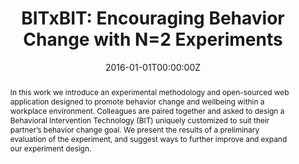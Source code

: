 ---
title: "BITxBIT: Encouraging Behavior Change with N=2 Experiments"
authors:
- admin
- T. Rich
- K. Dinakar
- N. Farve
- W.V. Chen
- P. Maes
- R. Picard
date: "2016-01-01T00:00:00Z"
doi: ""

author_notes:
- ""
- ""
- ""
- ""
- ""
- ""
- ""

# Schedule page publish date (NOT publication's date).
publishDate: "2016-01-01T00:00:00Z"

# Publication type.
# Legend: 0 = Uncategorized; 1 = Conference paper; 2 = Journal article;
# 3 = Preprint / Working Paper; 4 = Report; 5 = Book; 6 = Book section;
# 7 = Thesis; 8 = Patent
publication_types: ["1"]

# Publication name and optional abbreviated publication name.
publication: In *Proceedings of the CHI Conference Extended Abstracts on Human Factors* 
publication_short: In *Proceedings of the CHI Conference Extended Abstracts on Human Factors* 

abstract: "In this work we introduce an experimental methodology and open-sourced web application designed to promote behavior change and wellbeing within a workplace environment. Colleagues are paired together and asked to design a Behavioral Intervention Technology (BIT) uniquely customized to suit their partner’s behavior change goal. We present the results of a preliminary evaluation of the experiment, and suggest ways to further improve and expand our experiment design."
# Summary. An optional shortened abstract.
summary: To help promote behavior change, we leverage the power of social obligation, and conduct an experiment in which participants are paired together and asked to design a Behavioral Intervention Technology (BIT) customized to suit their partner’s behavior change goal.

tags:
- Affective Computing
- Behavior Change
- Wellbeing
- Human-Computer Interaction
featured: false

links:
url_pdf: http://affect.media.mit.edu/pdfs/16.Jaques-etal-CHI.pdf
url_code: ''
url_dataset: ''
url_poster: ''
url_project: ''
url_slides: ''
url_source: ''
url_video: ''

# Featured image
# To use, add an image named `featured.jpg/png` to your page's folder. 
image:
  caption: ''
  focal_point: Center
  preview_only: false

# Associated Projects (optional).
#   Associate this publication with one or more of your projects.
#   Simply enter your project's folder or file name without extension.
#   E.g. `internal-project` references `content/project/internal-project/index.md`.
#   Otherwise, set `projects: []`.
projects: []

# Slides (optional).
#   Associate this publication with Markdown slides.
#   Simply enter your slide deck's filename without extension.
#   E.g. `slides: "example"` references `content/slides/example/index.md`.
#   Otherwise, set `slides: ""`.
slides: ""
---